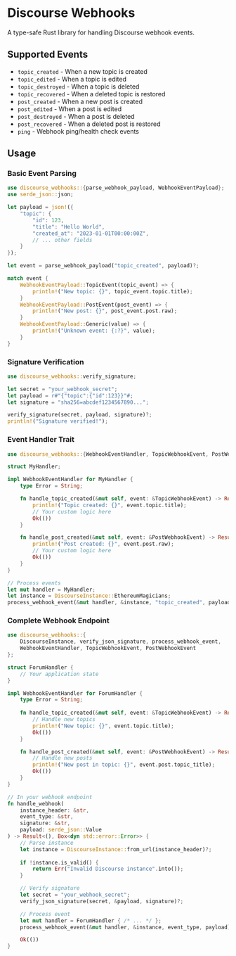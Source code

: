 # Discourse Webhooks

A type-safe Rust library for handling Discourse webhook events.

## Supported Events

- `topic_created` - When a new topic is created
- `topic_edited` - When a topic is edited
- `topic_destroyed` - When a topic is deleted
- `topic_recovered` - When a deleted topic is restored
- `post_created` - When a new post is created
- `post_edited` - When a post is edited  
- `post_destroyed` - When a post is deleted
- `post_recovered` - When a deleted post is restored
- `ping` - Webhook ping/health check events

## Usage

### Basic Event Parsing

```rust
use discourse_webhooks::{parse_webhook_payload, WebhookEventPayload};
use serde_json::json;

let payload = json!({
    "topic": {
        "id": 123,
        "title": "Hello World",
        "created_at": "2023-01-01T00:00:00Z",
        // ... other fields
    }
});

let event = parse_webhook_payload("topic_created", payload)?;

match event {
    WebhookEventPayload::TopicEvent(topic_event) => {
        println!("New topic: {}", topic_event.topic.title);
    }
    WebhookEventPayload::PostEvent(post_event) => {
        println!("New post: {}", post_event.post.raw);
    }
    WebhookEventPayload::Generic(value) => {
        println!("Unknown event: {:?}", value);
    }
}
```

### Signature Verification

```rust
use discourse_webhooks::verify_signature;

let secret = "your_webhook_secret";
let payload = r#"{"topic":{"id":123}}"#;
let signature = "sha256=abcdef1234567890...";

verify_signature(secret, payload, signature)?;
println!("Signature verified!");
```

### Event Handler Trait

```rust
use discourse_webhooks::{WebhookEventHandler, TopicWebhookEvent, PostWebhookEvent, DiscourseInstance};

struct MyHandler;

impl WebhookEventHandler for MyHandler {
    type Error = String;

    fn handle_topic_created(&mut self, event: &TopicWebhookEvent) -> Result<(), Self::Error> {
        println!("Topic created: {}", event.topic.title);
        // Your custom logic here
        Ok(())
    }

    fn handle_post_created(&mut self, event: &PostWebhookEvent) -> Result<(), Self::Error> {
        println!("Post created: {}", event.post.raw);
        // Your custom logic here  
        Ok(())
    }
}

// Process events
let mut handler = MyHandler;
let instance = DiscourseInstance::EthereumMagicians;
process_webhook_event(&mut handler, &instance, "topic_created", payload)?;
```

### Complete Webhook Endpoint

```rust
use discourse_webhooks::{
    DiscourseInstance, verify_json_signature, process_webhook_event,
    WebhookEventHandler, TopicWebhookEvent, PostWebhookEvent
};

struct ForumHandler {
    // Your application state
}

impl WebhookEventHandler for ForumHandler {
    type Error = String;
    
    fn handle_topic_created(&mut self, event: &TopicWebhookEvent) -> Result<(), Self::Error> {
        // Handle new topics
        println!("New topic: {}", event.topic.title);
        Ok(())
    }

    fn handle_post_created(&mut self, event: &PostWebhookEvent) -> Result<(), Self::Error> {
        // Handle new posts
        println!("New post in topic: {}", event.post.topic_title);
        Ok(())
    }
}

// In your webhook endpoint
fn handle_webhook(
    instance_header: &str,
    event_type: &str, 
    signature: &str,
    payload: serde_json::Value
) -> Result<(), Box<dyn std::error::Error>> {
    // Parse instance
    let instance = DiscourseInstance::from_url(instance_header)?;
    
    if !instance.is_valid() {
        return Err("Invalid Discourse instance".into());
    }

    // Verify signature
    let secret = "your_webhook_secret";
    verify_json_signature(secret, &payload, signature)?;

    // Process event
    let mut handler = ForumHandler { /* ... */ };
    process_webhook_event(&mut handler, &instance, event_type, payload)?;

    Ok(())
}
```
